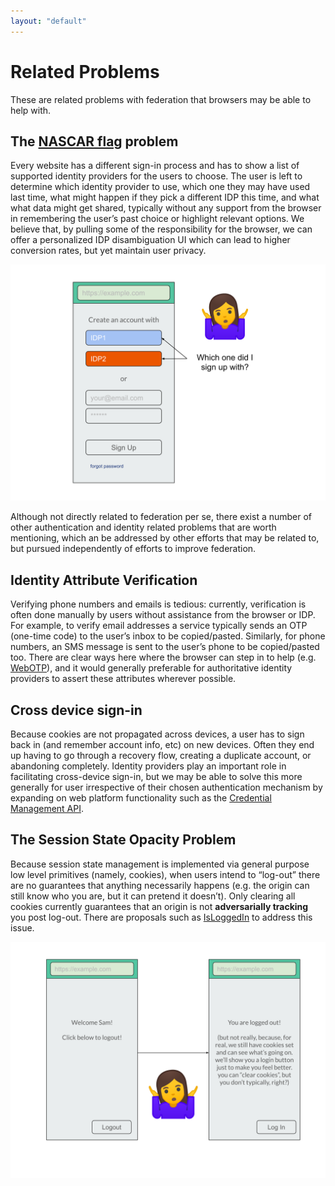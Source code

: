```yaml
---
layout: "default"
---
```


# Related Problems

These are related problems with federation that browsers may be able to help with.

## The [NASCAR flag](https://developers.google.com/identity/toolkit/web/federated-login#the_nascar_page) problem

Every website has a different sign-in process and has to show a list of supported identity providers for the users to choose. The user is left to determine which identity provider to use, which one they may have used last time, what might happen if they pick a different IDP this time, and what what data might get shared, typically without any support from the browser in remembering the user’s past choice or highlight relevant options. We believe that, by pulling some of the responsibility for the browser, we can offer a personalized IDP disambiguation UI which can lead to higher conversion rates, but yet maintain user privacy.

![](static/mock12.svg)

Although not directly related to federation per se, there exist a number of other authentication and identity related problems that are worth mentioning, which an be addressed by other efforts that may be related to, but pursued independently of efforts to improve federation.

## Identity Attribute Verification

Verifying phone numbers and emails is tedious: currently, verification is often done manually by users without assistance from the browser or IDP. For example, to verify email addresses a service typically sends an OTP (one-time code) to the user’s inbox to be copied/pasted. Similarly, for phone numbers, an SMS message is sent to the user’s phone to be copied/pasted too. There are clear ways here where the browser can step in to help (e.g. [WebOTP](https://github.com/WICG/WebOTP)), and it would generally preferable for authoritative identity providers to assert these attributes wherever possible.

## Cross device sign-in

Because cookies are not propagated across devices, a user has to sign back in (and remember account info, etc) on new devices. Often they end up having to go through a recovery flow, creating a duplicate account, or abandoning completely. Identity providers play an important role in facilitating cross-device sign-in, but we may be able to solve this more generally for user irrespective of their chosen authentication mechanism by expanding on web platform functionality such as the [Credential Management API](https://www.w3.org/TR/credential-management-1/).

## The Session State Opacity Problem

Because session state management is implemented via general purpose low level primitives (namely, cookies), when users intend to “log-out” there are no guarantees that anything necessarily happens (e.g. the origin can still know who you are, but it can pretend it doesn’t). Only clearing all cookies currently guarantees that an origin is not **adversarially tracking** you post log-out. There are proposals such as [IsLoggedIn](https://github.com/WebKit/explainers/tree/master/IsLoggedIn) to address this issue.

![](static/mock5.svg)

